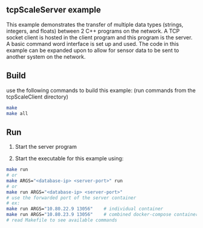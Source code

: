 ## tcpScaleServer example
This example demonstrates the transfer of multiple data types (strings, integers, and floats) between 2 C++ programs on the network. A TCP socket client is hosted in the client program and this program is the server. A basic command word interface is set up and used. The code in this example can be expanded upon to allow for sensor data to be sent to another system on the network.

## Build
use the following commands to build this example:
(run commands from the tcpScaleClient directory)
```bash
make
make all
```

## Run
1. Start the server program

2. Start the executable for this example using:
```bash
make run
# or
make ARGS="<database-ip> <server-port>" run
# or
make run ARGS="<database-ip> <server-port>"
# use the forwarded port of the server container
# ex:
make run ARGS="10.80.22.9 13056"    # individual container 
make run ARGS="10.80.23.9 13056"    # combined docker-compose container
# read Makefile to see available commands
```




